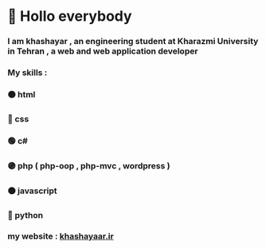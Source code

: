 # :wave: Hollo everybody
### I am khashayar , an engineering student at Kharazmi University in Tehran , a web and web application developer
### My skills :
### 🟠 html
### 🔵 css
### 🟢 c#
### 🟣 php ( php-oop , php-mvc , wordpress )
### 🟠 javascript
### 🔵 python 
### my website : [khashayaar.ir](https://khashayaar.ir)
